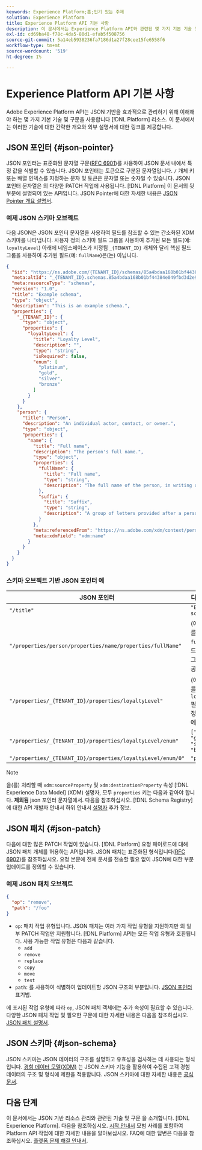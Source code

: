 ```yaml
---
keywords: Experience Platform;홈;인기 있는 주제
solution: Experience Platform
title: Experience Platform API 기본 사항
description: 이 문서에서는 Experience Platform API와 관련된 몇 가지 기본 기술 및 구문에 대한 간략한 개요를 제공합니다.
exl-id: cd69ba48-f78c-4da5-80d1-efab5f508756
source-git-commit: 5a14eb5938236fa7186d1a27f28cee15fe6558f6
workflow-type: tm+mt
source-wordcount: '519'
ht-degree: 1%

---
```


# Experience Platform API 기본 사항

Adobe Experience Platform API는 JSON 기반을 효과적으로 관리하기 위해 이해해야 하는 몇 가지 기본 기술 및 구문을 사용합니다 [!DNL Platform] 리소스. 이 문서에서는 이러한 기술에 대한 간략한 개요와 외부 설명서에 대한 링크를 제공합니다.

## JSON 포인터 {#json-pointer}

JSON 포인터는 표준화된 문자열 구문([RFC 6901](https://tools.ietf.org/html/rfc6901))를 사용하여 JSON 문서 내에서 특정 값을 식별할 수 있습니다. JSON 포인터는 토큰으로 구분된 문자열입니다. `/` 개체 키 또는 배열 인덱스를 지정하는 문자 및 토큰은 문자열 또는 숫자일 수 있습니다. JSON 포인터 문자열은 의 다양한 PATCH 작업에 사용됩니다. [!DNL Platform] 이 문서의 뒷부분에 설명되어 있는 API입니다. JSON Pointer에 대한 자세한 내용은 [JSON Pointer 개요 설명서](https://rapidjson.org/md_doc_pointer.html).

### 예제 JSON 스키마 오브젝트

다음 JSON은 JSON 포인터 문자열을 사용하여 필드를 참조할 수 있는 간소화된 XDM 스키마를 나타냅니다. 사용자 정의 스키마 필드 그룹을 사용하여 추가된 모든 필드(예: `loyaltyLevel`) 아래에 네임스페이스가 지정됨 `_{TENANT_ID}` 개체와 달리 핵심 필드 그룹을 사용하여 추가된 필드(예: `fullName`)은(는) 아닙니다.

```json
{
  "$id": "https://ns.adobe.com/{TENANT_ID}/schemas/85a4bdaa168b01bf44384e049fbd3d2e9b2ffaca440d35b9",
  "meta:altId": "_{TENANT_ID}.schemas.85a4bdaa168b01bf44384e049fbd3d2e9b2ffaca440d35b9",
  "meta:resourceType": "schemas",
  "version": "1.0",
  "title": "Example schema",
  "type": "object",
  "description": "This is an example schema.",
  "properties": {
    "_{TENANT_ID}": {
      "type": "object",
      "properties": {
        "loyaltyLevel": {
          "title": "Loyalty Level",
          "description": "",
          "type": "string",
          "isRequired": false,
          "enum": [
            "platinum",
            "gold",
            "silver",
            "bronze"
          ]
        }
      }
    },
    "person": {
      "title": "Person",
      "description": "An individual actor, contact, or owner.",
      "type": "object",
      "properties": {
        "name": {
          "title": "Full name",
          "description": "The person's full name.",
          "type": "object",
          "properties": {
            "fullName": {
              "title": "Full name",
              "type": "string",
              "description": "The full name of the person, in writing order most commonly accepted in the language of the name.",
            },
            "suffix": {
              "title": "Suffix",
              "type": "string",
              "description": "A group of letters provided after a person's name to provide additional information. The `suffix` is used at the end of someones name. For example Jr., Sr., M.D., PhD, I, II, III, etc.",
            }
          },
          "meta:referencedFrom": "https://ns.adobe.com/xdm/context/person-name",
          "meta:xdmField": "xdm:name"
        }
      }
    }
  }
}
```

### 스키마 오브젝트 기반 JSON 포인터 예

| JSON 포인터 | 다음으로 해결: |
| --- | --- |
| `"/title"` | `"Example schema"` |
| `"/properties/person/properties/name/properties/fullName"` | (에 대한 참조를 반환합니다. `fullName` 필드, 코어 필드 그룹에서 제공) |
| `"/properties/_{TENANT_ID}/properties/loyaltyLevel"` | (에 대한 참조를 반환합니다. `loyaltyLevel` 필드, 사용자 정의 필드 그룹에서 제공) |
| `"/properties/_{TENANT_ID}/properties/loyaltyLevel/enum"` | `["platinum", "gold", "silver", "bronze"]` |
| `"/properties/_{TENANT_ID}/properties/loyaltyLevel/enum/0"` | `"platinum"` |

>[!NOTE]
>
>을(를) 처리할 때 `xdm:sourceProperty` 및 `xdm:destinationProperty` 속성 [!DNL Experience Data Model] (XDM) 설명자, 모두 `properties` 키는 다음과 같아야 합니다. **제외됨** json 포인터 문자열에서. 다음을 참조하십시오. [!DNL Schema Registry] 에 대한 API 개발자 안내서 하위 안내서 [설명자](../xdm/api/descriptors.md) 추가 정보.

## JSON 패치 {#json-patch}

다음에 대한 많은 PATCH 작업이 있습니다. [!DNL Platform] 요청 페이로드에 대해 JSON 패치 개체를 허용하는 API입니다. JSON 패치는 표준화된 형식입니다([RFC 6902](https://tools.ietf.org/html/rfc6902))를 참조하십시오. 요청 본문에 전체 문서를 전송할 필요 없이 JSON에 대한 부분 업데이트를 정의할 수 있습니다.

### 예제 JSON 패치 오브젝트

```json
{
  "op": "remove",
  "path": "/foo"
}
```

* `op`: 패치 작업 유형입니다. JSON 패치는 여러 가지 작업 유형을 지원하지만 의 일부 PATCH 작업만 지원합니다. [!DNL Platform] API는 모든 작업 유형과 호환됩니다. 사용 가능한 작업 유형은 다음과 같습니다.
   * `add`
   * `remove`
   * `replace`
   * `copy`
   * `move`
   * `test`
* `path`: 를 사용하여 식별하여 업데이트할 JSON 구조의 부분입니다. [JSON 포인터](#json-pointer) 표기법.

에 표시된 작업 유형에 따라 `op`, JSON 패치 객체에는 추가 속성이 필요할 수 있습니다. 다양한 JSON 패치 작업 및 필요한 구문에 대한 자세한 내용은 다음을 참조하십시오. [JSON 패치 설명서](https://datatracker.ietf.org/doc/html/rfc6902).

## JSON 스키마 {#json-schema}

JSON 스키마는 JSON 데이터의 구조를 설명하고 유효성을 검사하는 데 사용되는 형식입니다. [경험 데이터 모델(XDM)](../xdm/home.md) 는 JSON 스키마 기능을 활용하여 수집된 고객 경험 데이터의 구조 및 형식에 제한을 적용합니다. JSON 스키마에 대한 자세한 내용은 [공식 문서](https://json-schema.org/).

## 다음 단계

이 문서에서는 JSON 기반 리소스 관리와 관련된 기술 및 구문 을 소개합니다. [!DNL Experience Platform]. 다음을 참조하십시오. [시작 안내서](api-guide.md) 모범 사례를 포함하여 Platform API 작업에 대한 자세한 내용을 알아보십시오. FAQ에 대한 답변은 다음을 참조하십시오. [플랫폼 문제 해결 안내서](troubleshooting.md).
